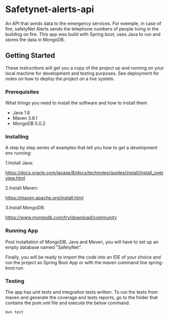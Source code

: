 # Safetynet-alerts-api
An API  that sends data to the emergency services. For exemple, in case of fire, safetyNet Alerts sends the telephone numbers of people living in the building on fire.
This app was build with Spring boot, uses Java to run and stores the data in MongoDB.

## Getting Started

These instructions will get you a copy of the project up and running on your local machine for development and testing purposes. See deployment for notes on how to deploy the project on a live system.

### Prerequisites

What things you need to install the software and how to install them

- Java 1.8
- Maven 3.8.1
- MongoDB 5.0.2

### Installing

A step by step series of examples that tell you how to get a development env running:

1.Install Java:

https://docs.oracle.com/javase/8/docs/technotes/guides/install/install_overview.html

2.Install Maven:

https://maven.apache.org/install.html

3.Install MongoDB:

https://www.mongodb.com/try/download/community


### Running App

Post installation of MongoDB, Java and Maven, you will have to set up an empty database named "SafetyNet".

Finally, you will be ready to import the code into an IDE of your choice and run the project as Spring Boot App or with the maven command line spring-boot:run.

### Testing

The app has unit tests and integration tests written. 
To run the tests from maven and generate the coverage and tests reports, go to the folder that contains the pom.xml file and execute the below command.

`mvn test`
